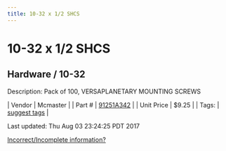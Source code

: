 ```yaml
---
title: 10-32 x 1/2 SHCS
---
```


# 10-32 x 1/2 SHCS
## Hardware / 10-32
Description: 	Pack of 100, VERSAPLANETARY MOUNTING SCREWS 

| Vendor | Mcmaster | 
| Part # | [91251A342](https://www.mcmaster.com/#91251A342) | 
| Unit Price | $9.25 | 
| Tags: | [suggest tags](https://docs.google.com/forms/d/e/1FAIpQLSeWyY8v3RgOty-MyWmh9U0iivNYN_molChYyS-0U-o-kOAv_g/viewform) | 

Last updated: Thu Aug 03 23:24:25 PDT 2017

 [Incorrect/Incomplete information?](https://docs.google.com/forms/d/e/1FAIpQLSeWyY8v3RgOty-MyWmh9U0iivNYN_molChYyS-0U-o-kOAv_g/viewform)